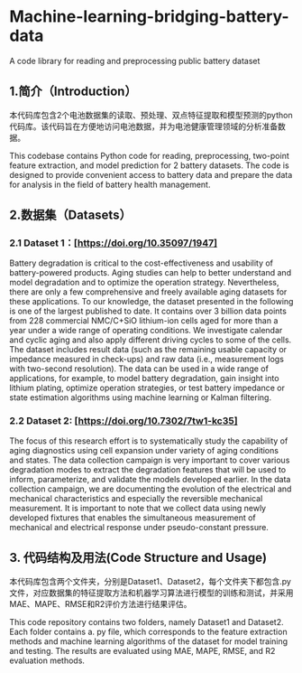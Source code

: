 # Machine-learning-bridging-battery-data
A code library for reading and preprocessing public battery dataset

## 1.简介（Introduction）
本代码库包含2个电池数据集的读取、预处理、双点特征提取和模型预测的python代码库。该代码旨在方便地访问电池数据，并为电池健康管理领域的分析准备数据。

This codebase contains Python code for reading, preprocessing, two-point feature extraction, and model prediction for 2 battery datasets. The code is designed to provide convenient access to battery data and prepare the data for analysis in the field of battery health management.

## 2.数据集（Datasets）
### 2.1 Dataset 1：[https://doi.org/10.35097/1947]
Battery degradation is critical to the cost-effectiveness and usability of battery-powered products. Aging studies can help to better understand and model degradation and to optimize the operation strategy. Nevertheless, there are only a few comprehensive and freely available aging datasets for these applications.
To our knowledge, the dataset presented in the following is one of the largest published to date. It contains over 3 billion data points from 228 commercial NMC/C+SiO lithium-ion cells aged for more than a year under a wide range of operating conditions. We investigate calendar and cyclic aging and also apply different driving cycles to some of the cells. The dataset includes result data (such as the remaining usable capacity or impedance measured in check-ups) and raw data (i.e., measurement logs with two-second resolution).
The data can be used in a wide range of applications, for example, to model battery degradation, gain insight into lithium plating, optimize operation strategies, or test battery impedance or state estimation algorithms using machine learning or Kalman filtering.

### 2.2 Dataset 2: [https://doi.org/10.7302/7tw1-kc35]
The focus of this research effort is to systematically study the capability of aging diagnostics using cell expansion under variety of aging conditions and states. The data collection campaign is very important to cover various degradation modes to extract the degradation features that will be used to inform, parameterize, and validate the models developed earlier. In the data collection campaign, we are documenting the evolution of the electrical and mechanical characteristics and especially the reversible mechanical measurement. It is important to note that we collect data using newly developed fixtures that enables the simultaneous measurement of mechanical and electrical response under pseudo-constant pressure.

## 3. 代码结构及用法(Code Structure and Usage)
本代码库包含两个文件夹，分别是Dataset1、Dataset2，每个文件夹下都包含.py文件，对应数据集的特征提取方法和机器学习算法进行模型的训练和测试，并采用MAE、MAPE、RMSE和R2评价方法进行结果评估。

This code repository contains two folders, namely Dataset1 and Dataset2. Each folder contains a. py file, which corresponds to the feature extraction methods and machine learning algorithms of the dataset for model training and testing. The results are evaluated using MAE, MAPE, RMSE, and R2 evaluation methods.
